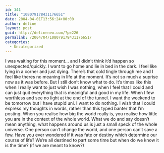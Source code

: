 ```yaml
---
id: 341
title: "108079178431176651"
date: 2004-04-01T13:56:24+00:00
author: deline
layout: post
guid: http://delineneo.com/?p=226
permalink: /2004/04/108079178431176651/
categories:
  - Uncategorized
---
```

I was waiting for this moment&#8230; and I didn&#8217;t think it&#8217;d happen so unexpected/quickly. I want to go home and lie in bed in the dark. I feel like lying in a corner and just dying. There&#8217;s that cold tingle through me and I feel like theres no meaning in life at the moment. It&#8217;s not so much a suprise now as it was before. But I still don&#8217;t know what to do. It&#8217;s times like this when I really want to just wish I was nothing, when I feel that I could and can just quit everything that is meanigful and good in my life. When I few worthless and see no light at the end of the tunnel. I want the weekend to be tomorrow but I have stupid uni. I want to do nothing. I wish that I could express my thoughts in words, rather than this typed banter that I&#8217;m posting. When you realise how big the world really is, you realise how little you are in the context of the whole world. What we do and say doesn&#8217;t mean anything, what happens around us is just a small speck of the whole universe. One person can&#8217;t change the world, and one person can&#8217;t save a few. Have you ever wondered if it was fate or destiny which determine our course of life? We&#8217;re all destined to part some time but when do we know it is the time? (if we are meant to know?)
